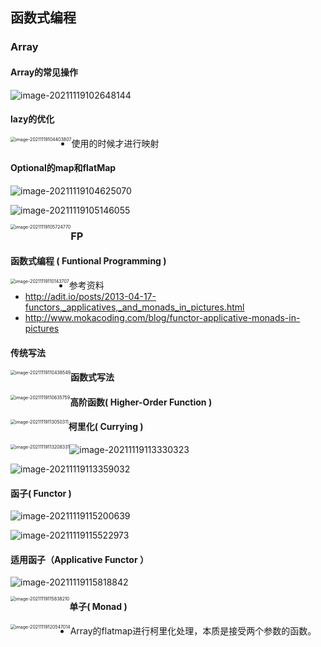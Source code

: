 ## 函数式编程

### Array

#### Array的常见操作

![image-20211119102648144](images/image-20211119102648144.png)

#### lazy的优化

<img src="images/image-20211119104403807.png" alt="image-20211119104403807" style="zoom:50%;float:left" />

- 使用的时候才进行映射

#### Optional的map和flatMap

![image-20211119104625070](images/image-20211119104625070.png)

![image-20211119105146055](images/image-20211119105146055.png)

<img src="images/image-20211119105724770.png" alt="image-20211119105724770" style="zoom:50%;float:left" />

### FP

#### 函数式编程 ( Funtional Programming )

<img src="images/image-20211119110143707.png" alt="image-20211119110143707" style="zoom:50%;float:left" />

-  参考资料
  - http://adit.io/posts/2013-04-17-functors,_applicatives,_and_monads_in_pictures.html
  - http://www.mokacoding.com/blog/functor-applicative-monads-in-pictures

#### 传统写法

<img src="images/image-20211119110438549.png" alt="image-20211119110438549" style="zoom:50%;float:left" />

#### 函数式写法

<img src="images/image-20211119110635759.png" alt="image-20211119110635759" style="zoom:50%;float:left" />

#### 高阶函数( Higher-Order Function )

<img src="images/image-20211119113050311.png" alt="image-20211119113050311" style="zoom:50%;float:left" />

#### 柯里化( Currying )

<img src="images/image-20211119113208331.png" alt="image-20211119113208331" style="zoom:50%;float:left" />

![image-20211119113330323](images/image-20211119113330323.png)

![image-20211119113359032](images/image-20211119113359032.png)

#### 函子( Functor )

![image-20211119115200639](images/image-20211119115200639.png)

![image-20211119115522973](images/image-20211119115522973.png)

#### 适用函子（Applicative Functor ）

![image-20211119115818842](images/image-20211119115818842.png)

<img src="images/image-20211119115838210.png" alt="image-20211119115838210" style="zoom:50%;float:left" />

#### 单子( Monad )

<img src="images/image-20211119120547014.png" alt="image-20211119120547014" style="zoom:50%;float:left" />

- Array的flatmap进行柯里化处理，本质是接受两个参数的函数。
